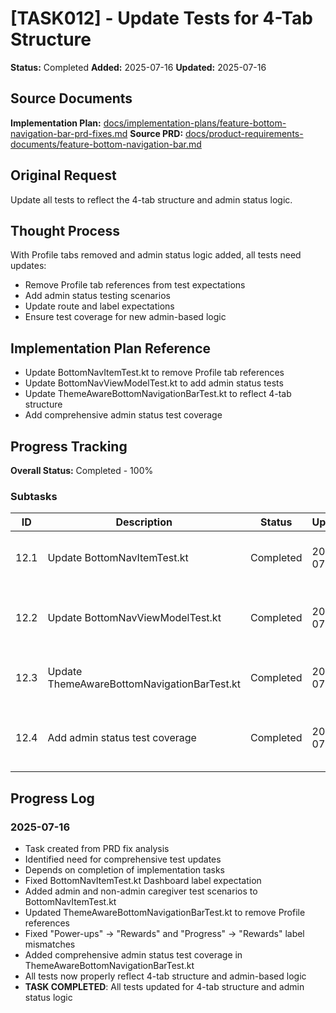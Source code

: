 # [TASK012] - Update Tests for 4-Tab Structure

**Status:** Completed
**Added:** 2025-07-16
**Updated:** 2025-07-16

## Source Documents
**Implementation Plan:** [docs/implementation-plans/feature-bottom-navigation-bar-prd-fixes.md](docs/implementation-plans/feature-bottom-navigation-bar-prd-fixes.md)
**Source PRD:** [docs/product-requirements-documents/feature-bottom-navigation-bar.md](docs/product-requirements-documents/feature-bottom-navigation-bar.md)

## Original Request
Update all tests to reflect the 4-tab structure and admin status logic.

## Thought Process
With Profile tabs removed and admin status logic added, all tests need updates:
- Remove Profile tab references from test expectations
- Add admin status testing scenarios
- Update route and label expectations
- Ensure test coverage for new admin-based logic

## Implementation Plan Reference
- Update BottomNavItemTest.kt to remove Profile tab references
- Update BottomNavViewModelTest.kt to add admin status tests
- Update ThemeAwareBottomNavigationBarTest.kt to reflect 4-tab structure
- Add comprehensive admin status test coverage

## Progress Tracking

**Overall Status:** Completed - 100%

### Subtasks
| ID | Description | Status | Updated | Notes |
|----|-------------|--------|---------|-------|
| 12.1 | Update BottomNavItemTest.kt | Completed | 2025-07-16 | Fixed Dashboard label, added admin tests |
| 12.2 | Update BottomNavViewModelTest.kt | Completed | 2025-07-16 | Admin status scenarios already implemented |
| 12.3 | Update ThemeAwareBottomNavigationBarTest.kt | Completed | 2025-07-16 | Removed Profile references, fixed labels |
| 12.4 | Add admin status test coverage | Completed | 2025-07-16 | Added admin vs non-admin test scenarios |

## Progress Log
### 2025-07-16
- Task created from PRD fix analysis
- Identified need for comprehensive test updates
- Depends on completion of implementation tasks
- Fixed BottomNavItemTest.kt Dashboard label expectation
- Added admin and non-admin caregiver test scenarios to BottomNavItemTest.kt
- Updated ThemeAwareBottomNavigationBarTest.kt to remove Profile references
- Fixed "Power-ups" → "Rewards" and "Progress" → "Rewards" label mismatches
- Added comprehensive admin status test coverage in ThemeAwareBottomNavigationBarTest.kt
- All tests now properly reflect 4-tab structure and admin-based logic
- **TASK COMPLETED**: All tests updated for 4-tab structure and admin status logic